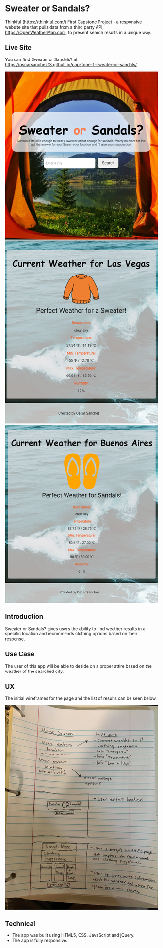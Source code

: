 # Sweater or Sandals?
Thinkful (https://thinkful.com/) First Capstone Project - a responsive website site that pulls data from a third party API, https://OpenWeatherMap.com, to present search results in a unique way.

## Live Site
You can find Sweater or Sandals? at https://oscarsanchez13.github.io/capstone-1-sweater-or-sandals/

![Sweater or Sandals? Home](https://github.com/oscarsanchez13/capstone-1-sweater-or-sandals/blob/master/screenshots/mainscreen.PNG)
![Sweater or Sandals? Results](https://github.com/oscarsanchez13/capstone-1-sweater-or-sandals/blob/master/screenshots/results1.PNG)
![Sweater or Sandals? Results](https://github.com/oscarsanchez13/capstone-1-sweater-or-sandals/blob/master/screenshots/results2.PNG)


## Introduction
Sweater or Sandals? gives users the ability to find weather results in a specific location and recommends clothing options based on their response.

## Use Case
The user of this app will be able to deside on a proper attire based on the weather of the searched city.

## UX
The initial wireframes for the page and the list of results can be seen below.

![Wire Frame](https://github.com/oscarsanchez13/capstone-1-sweater-or-sandals/blob/master/screenshots/UX.jpg)

## Technical
* The app was built using HTML5, CSS, JavaScript and jQuery.
* The app is fully responsive.

